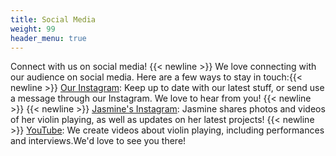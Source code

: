```yaml
---
title: Social Media
weight: 99
header_menu: true
---
```


Connect with us on social media! {{< newline >}} We love connecting with our audience on social media. Here are a few ways to stay in touch:{{< newline >}} [Our Instagram](https://www.instagram.com/themusicconciergeuk/): Keep up to date with our latest stuff, or send use a message through our Instagram. We love to hear from you! {{< newline >}} {{< newline >}} [Jasmine's Instagram](https://www.instagram.com/jasminegrundyviolin/): Jasmine shares photos and videos of her violin playing, as well as updates on her latest projects! {{< newline >}} [YouTube](https://youtube.com/@jasminegrundy6543): We create videos about violin playing, including performances and interviews.We'd love to see you there!
